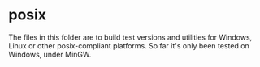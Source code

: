 # posix

The files in this folder are to build test versions and utilities for Windows, Linux or other posix-compliant platforms. So far it's only been tested on Windows, under MinGW.
